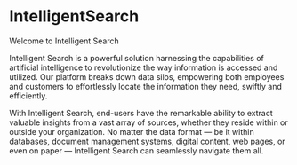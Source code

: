 # IntelligentSearch
Welcome to Intelligent Search

Intelligent Search is a powerful solution harnessing the capabilities of artificial intelligence to revolutionize the way information is accessed and utilized. Our platform breaks down data silos, empowering both employees and customers to effortlessly locate the information they need, swiftly and efficiently.

With Intelligent Search, end-users have the remarkable ability to extract valuable insights from a vast array of sources, whether they reside within or outside your organization. No matter the data format — be it within databases, document management systems, digital content, web pages, or even on paper — Intelligent Search can seamlessly navigate them all.

